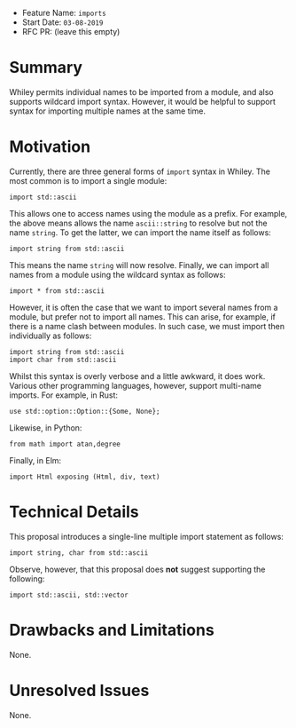 - Feature Name: `imports`
- Start Date: `03-08-2019`
- RFC PR: (leave this empty)

# Summary

Whiley permits individual names to be imported from a module, and also
supports wildcard import syntax.  However, it would be helpful to
support syntax for importing multiple names at the same time.

# Motivation

Currently, there are three general forms of `import` syntax in Whiley.
The most common is to import a single module:

```
import std::ascii
```

This allows one to access names using the module as a prefix.  For
example, the above means allows the name `ascii::string` to resolve
but not the name `string`.  To get the latter, we can import the name
itself as follows:

```
import string from std::ascii
```

This means the name `string` will now resolve.  Finally, we can import
all names from a module using the wildcard syntax as follows:

```
import * from std::ascii
```

However, it is often the case that we want to import several names
from a module, but prefer not to import all names.  This can arise,
for example, if there is a name clash between modules.  In such case,
we must import then individually as follows:

```
import string from std::ascii
import char from std::ascii
```

Whilst this syntax is overly verbose and a little awkward, it does
work.  Various other programming languages, however, support
multi-name imports.  For example, in Rust:

```
use std::option::Option::{Some, None};
```
Likewise, in Python:
```
from math import atan,degree
```
Finally, in Elm:
```
import Html exposing (Html, div, text)
```

# Technical Details

This proposal introduces a single-line multiple import statement as
follows:

```
import string, char from std::ascii
```

Observe, however, that this proposal does **not** suggest supporting
the following:

```
import std::ascii, std::vector
```

# Drawbacks and Limitations

None.

# Unresolved Issues

None.